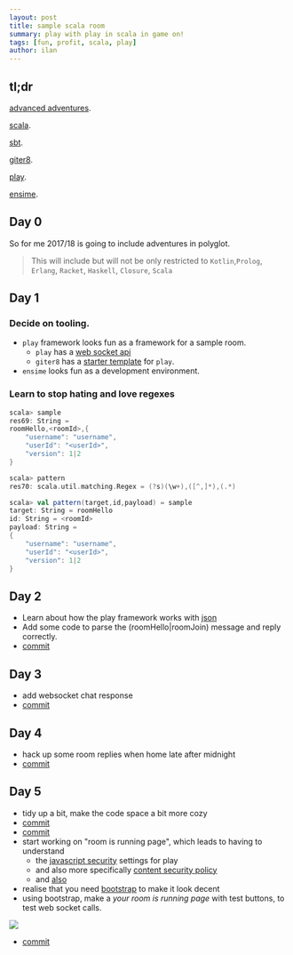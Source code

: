 ```yaml
---
layout: post
title: sample scala room
summary: play with play in scala in game on!
tags: [fun, profit, scala, play]
author: ilan
---
```

## tl;dr
[advanced adventures](https://book.gameontext.org/walkthroughs/creatingYourOwnRoom.html).

[scala](http://www.scala-lang.org).

[sbt](http://www.scala-sbt.org/).

[giter8](http://www.foundweekends.org/giter8/).

[play](https://www.playframework.com/).

[ensime](http://ensime.org).

## Day 0

So for me 2017/18 is going to include adventures in polyglot.
> This  will include but will not be only restricted to
> `Kotlin`,`Prolog`, `Erlang`, `Racket`, `Haskell`, `Closure`, `Scala`

## Day 1

### Decide on tooling.
- `play` framework looks fun as a framework for a sample room.
  - `play` has a [web socket api](https://www.playframework.com/documentation/2.6.x/ScalaWebSockets)
  - `giter8` has a [starter template](https://github.com/foundweekends/giter8/wiki/giter8-templates) for `play`.
- `ensime` looks fun as a development environment.

### Learn to stop hating and love regexes

```scala
scala> sample
res69: String =
roomHello,<roomId>,{
    "username": "username",
    "userId": "<userId>",
    "version": 1|2
}

scala> pattern
res70: scala.util.matching.Regex = (?s)(\w+),([^,]*),(.*)

scala> val pattern(target,id,payload) = sample
target: String = roomHello
id: String = <roomId>
payload: String =
{
    "username": "username",
    "userId": "<userId>",
    "version": 1|2
}
```

## Day 2

- Learn about how the play framework works with [json](https://www.playframework.com/documentation/2.6.x/ScalaJson)
- Add some code to parse the (roomHello|roomJoin) message and reply correctly.
- [commit](https://github.com/gameontext/sample-scala-room/commit/28102e83400d7f12a2c843bf5d48da7c34d7ab16)

## Day 3

- add websocket chat response
- [commit](https://github.com/gameontext/sample-scala-room/commit/6dcc22c1a82b09290995831f400ff45c960c3341)

## Day 4

- hack up some room replies when home late after midnight
- [commit](https://github.com/gameontext/sample-scala-room/commit/5e5fdf380f9c6f6e28395cb3902e5820e09f045a)

## Day 5

- tidy up a bit, make the code space a bit more cozy
- [commit](https://github.com/gameontext/sample-scala-room/commit/c132d41cf85b40dc79c38a16a08c5fe3b29e3a1f)
- [commit](https://github.com/gameontext/sample-scala-room/commit/1b065465a6c06e3049297061b2f4df4b54517877)
- start working on "room is running page", which leads to having to understand
  - the [javascript security](https://www.playframework.com/documentation/2.6.x/SecurityHeaders) settings for play
  - and also more specifically [content security policy](https://www.html5rocks.com/en/tutorials/security/content-security-policy/)
  - and [also](https://www.playframework.com/documentation/2.6.x/resources/confs/filters-helpers/reference.conf)
- realise that you need [bootstrap](http://getbootstrap.com/getting-started/) to make it look decent
- using bootstrap, make a *your room is running page* with test buttons, to test web socket calls.

![](http://i.imgur.com/4WKm1KX.png)
- [commit](https://github.com/gameontext/sample-scala-room/commit/f8b6992d9a21c24bff191058514464ba2e02728f)
